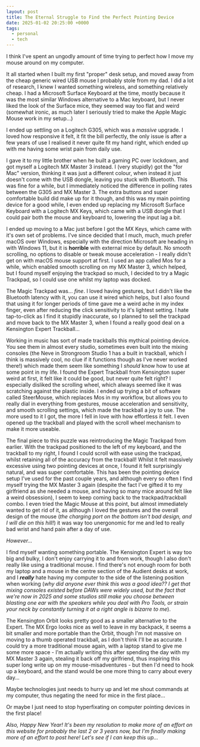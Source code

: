 ```yaml
---
layout: post
title: The Eternal Struggle to Find the Perfect Pointing Device
date: 2025-01-02 20:25:00 +0000
tags:
  - personal
  - tech
---
```


I think I've spent an ungodly amount of time trying to perfect how I move my mouse around on my computer. 

It all started when I built my first "proper" desk setup, and moved away from the cheap generic wired USB mouse I probably stole from my dad. I did a lot of research, I knew I wanted something wireless, and something relatively cheap. I had a Microsoft Surface Keyboard at the time, mostly because it was the most similar Windows alternative to a Mac keyboard, but I never liked the look of the Surface mice, they seemed way too flat and weird (somewhat ironic, as much later I seriously tried to make the Apple Magic Mouse work in my setup...)

I ended up settling on a Logitech G305, which was a *massive* upgrade. I loved how responsive it felt, it fit the bill perfectly, the only issue is after a few years of use I realised it never quite fit my hand right, which ended up with me having some wrist pain from daily use.

I gave it to my little brother when he built a gaming PC over lockdown, and got myself a Logitech MX Master 3 instead. I (very stupidly) got the "for Mac" version, thinking it was just a different colour, when instead it just doesn't come with the USB dongle, leaving you stuck with Bluetooth. This was fine for a while, but I immediately noticed the difference in polling rates between the G305 and MX Master 3. The extra buttons and super comfortable build did make up for it though, and this was my main pointing device for a good while, I even ended up replacing my Microsoft Surface Keyboard with a Logitech MX Keys, which came with a USB dongle that I could pair both the mouse and keyboard to, lowering the input lag a bit.

I ended up moving to a Mac just before I got the MX Keys, which came with it's own set of problems. I've since decided that I much, much, much prefer macOS over Windows, especially with the direction Microsoft are heading in with Windows 11, but it is **horrible** with external mice by default. No smooth scrolling, no options to disable or tweak mouse acceleration - I really didn't get on with macOS mouse support at first. I used an app called Mos for a while, which enabled smooth scrolling on my MX Master 3, which helped, but I found myself enjoying the trackpad so much, I decided to try a Magic Trackpad, so I could use one whilst my laptop was docked.

The Magic Trackpad was... *fine*. I loved having gestures, but I didn't like the Bluetooth latency with it, you can use it wired which helps, but I also found that using it for longer periods of time gave me a weird ache in my index finger, even after reducing the click sensitivity to it's lightest setting. I hate tap-to-click as I find it stupidly inaccurate, so I planned to sell the trackpad and move back to the MX Master 3, when I found a really good deal on a Kensington Expert Trackball...

Working in music has sort of made trackballs this mythical pointing device. You see them in almost every studio, sometimes even built into the mixing consoles (the Neve in Strongroom Studio 1 has a built in trackball, which I think is massively cool, no clue if it functions though as I've never worked there!) which made them seem like something I *should* know how to use at some point in my life. I found the Expert Trackball from Kensington super weird at first, it felt like it could be good, but never quite felt right? I especially disliked the scrolling wheel, which always seemed like it was scratching against the plastic inside. I ended up trying a bit of software called SteerMouse, which replaces Mos in my workflow, but allows you to really dial in everything from gestures, mouse acceleration and sensitivity, and smooth scrolling settings, which made the trackball a joy to use. The more used to it I got, the more I fell in love with how effortless it felt. I even opened up the trackball and played with the scroll wheel mechanism to make it more useable. 

The final piece to this puzzle was reintroducing the Magic Trackpad from earlier. With the trackpad positioned to the left of my keyboard, and the trackball to my right, I found I could scroll with ease using the trackpad, whilst retaining all of the accuracy from the trackball! Whilst it felt massively excessive using two pointing devices at once, I found it felt surprisingly natural, and was super comfortable. This has been the pointing device setup I've used for the past couple years, and although every so often I find myself trying the MX Master 3 again (despite the fact I've gifted it to my girlfriend as she needed a mouse, and having so many mice around felt like a weird obsession), I seem to keep coming back to the trackpad/trackball combo. I even tried the Magic Mouse at this point, but almost immediately wanted to get rid of it, as although I loved the gestures and the overall design of the mouse (*the charging port on the bottom isn't bad design, and I will die on this hill!*) it was way too unergonomic for me and led to really bad wrist and hand pain after a day of use.

*However...*

I find myself wanting something portable. The Kensington Expert is way too big and bulky, I don't enjoy carrying it to and from work, though I also don't really like using a traditional mouse. I find there's not enough room for both my laptop and a mouse in the centre section of the Audient desks at work, and I ***really*** hate having my computer to the side of the listening position when working (*why did anyone ever think this was a good idea?? I get that mixing consoles existed before DAWs were widely used, but the fact that we're now in 2025 and some studios still make you choose between blasting one ear with the speakers while you deal with Pro Tools, or strain your neck by constantly turning it at a right angle is bizarre to me*). 

The Kensington Orbit looks pretty good as a smaller alternative to the Expert. The MX Ergo looks nice as well to leave in my backpack, it seems a bit smaller and more portable than the Orbit, though I'm not massive on moving to a thumb operated trackball, as I don't think I'll be as accurate. I could try a more traditional mouse again, with a laptop stand to give me some more space - I'm actually writing this after spending the day with my MX Master 3 again, stealing it back off my girlfriend, thus inspiring this super long write up on my mouse-misadventures - but then I'd need to hook up a keyboard, and the stand would be one more thing to carry about every day...

Maybe technologies just needs to hurry up and let me shout commands at my computer, thus negating the need for mice in the first place...

Or maybe I just need to stop hyperfixating on computer pointing devices in the first place!

*Also, Happy New Year! It's been my resolution to make more of an effort on this website for probably the last 2 or 3 years now, but I'm finally making more of an effort to post here! Let's see if I can keep this up...*
